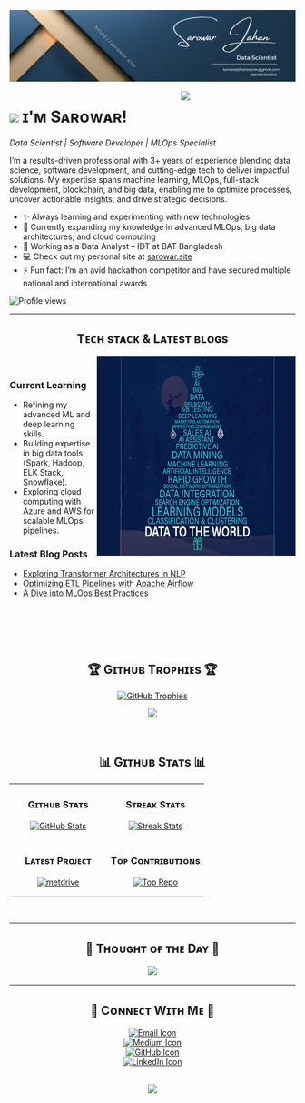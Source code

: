 <!--Banner-->
![Sarowar Banner Image](./banner.png)

<!--Night Owl image-->
<div>
  <img align="right" width="40%" src="https://owlbertsio-resized.s3.amazonaws.com/Popper.psd.full.png">
</div>

<!--Header Name-->
# <img src="https://emojis.slackmojis.com/emojis/images/1531849430/4246/blob-sunglasses.gif?1531849430" width="30"/> ɪ'ᴍ Sᴀʀᴏᴡᴀʀ!
*Data Scientist | Software Developer | MLOps Specialist*

<!--Start Intro-->               
<p align="left">
I’m a results-driven professional with 3+ years of experience blending data science, software development, and cutting-edge tech to deliver impactful solutions. My expertise spans machine learning, MLOps, full-stack development, blockchain, and big data, enabling me to optimize processes, uncover actionable insights, and drive strategic decisions.
</p>

- ✨ Always learning and experimenting with new technologies
- 🌱 Currently expanding my knowledge in advanced MLOps, big data architectures, and cloud computing
- 💼 Working as a Data Analyst – IDT at BAT Bangladesh
- 💻 Check out my personal site at [sarowar.site](https://sarowar.site)
- ⚡ Fun fact: I’m an avid hackathon competitor and have secured multiple national and international awards

<!--Profile Count Badge-->
<p align="left">
  <img src="https://komarev.com/ghpvc/?username=SarowarSaurav&label=Profile%20views&color=770677&style=for-the-badge&logo=star" alt="Profile views" style="padding-right:20px;" />
</p>

---

<!--Languages and Tools Section-->       
<h2 align="center">Tᴇᴄʜ sᴛᴀᴄᴋ & Lᴀᴛᴇsᴛ ʙʟᴏɢs</h2> 
<picture>
  <source media="(prefers-color-scheme: dark)" srcset="./animated.gif">
  <source media="(prefers-color-scheme: light)" srcset="./animated.gif">
  <img width=350 height=350 align="right" alt="GIF description" src="./animated.gif">
</picture>

<br />

<h3 align="left">Current Learning</h3>
<ul align="left">
  <li>Refining my advanced ML and deep learning skills.</li>
  <li>Building expertise in big data tools (Spark, Hadoop, ELK Stack, Snowflake).</li>
  <li>Exploring cloud computing with Azure and AWS for scalable MLOps pipelines.</li>
</ul>
  
<h3 align="left">Latest Blog Posts</h3>
<!-- Replace these with your own blog links or remove this section if you do not maintain a blog -->
<ul align="left">
  <li><a href="https://sarowar.site/blog1">Exploring Transformer Architectures in NLP</a></li>
  <li><a href="https://sarowar.site/blog2">Optimizing ETL Pipelines with Apache Airflow</a></li>
  <li><a href="https://sarowar.site/blog3">A Dive into MLOps Best Practices</a></li>
</ul>

<br />
<br />
<br />
<br />

<!--Trophies Section-->   
<h2 align="center">🏆 Gɪᴛʜᴜʙ Tʀᴏᴘʜɪᴇs 🏆</h2>
<p align="center">
  <a href="https://github.com/SarowarSaurav">
    <picture>
      <source media="(prefers-color-scheme: dark)" srcset="https://github-profile-trophy.vercel.app/?username=SarowarSaurav&no-bg=true&row=2&column=6&margin-w=20&margin-h=20&theme=monokai">
      <source media="(prefers-color-scheme: light)" srcset="https://github-profile-trophy.vercel.app/?username=SarowarSaurav&no-bg=true&row=2&column=6&margin-w=20&margin-h=20">
      <img alt="GitHub Trophies" src="https://github-profile-trophy.vercel.app/?username=SarowarSaurav&no-bg=true&no-frame=true&row=2&column=6&margin-w=20&margin-h=20">
    </picture>
  </a>
</p>
<p align="center">
  <a href="https://github.com/SarowarSaurav">
    <img
      src="https://api.vaunt.dev/v1/github/entities/SarowarSaurav/achievements?format=svg&limit=6"
      width="400"
    />
  </a>
</p>
<br />

<!--Github stats Table--> 
<h2 align="center">📊 Gɪᴛʜᴜʙ Sᴛᴀᴛs 📊</h2>

<table width="100%">
  <tr>
    <td width="50%">
      <h3 align="center"><strong>Gɪᴛʜᴜʙ Sᴛᴀᴛs</strong></h3>
      <p align="center">
        <a href="https://github.com/SarowarSaurav">
          <img align="center" src="https://github-readme-stats.vercel.app/api?username=SarowarSaurav&count_private=true&show_icons=true&theme=nightowl&bg_color=0,000000,441350&title_color=c56a90&text_color=ffffff&rank_icon=github&hide=prs,issues,contribs&show=reviews,prs_merged,prs_merged_percentage" alt="GitHub Stats" />
        </a>
      </p>
    </td>
    <td width="50%">
      <h3 align="center"><strong>Sᴛʀᴇᴀᴋ Sᴛᴀᴛs</strong></h3>
      <p align="center">
        <a href="https://github.com/SarowarSaurav">
          <img align="center" src="https://streak-stats.demolab.com?user=SarowarSaurav&theme=nightowl&background=0,000000,441350&fire=ffeb95&ring=ffeb95&sideNums=ffffff&sideLabels=ffffff&dates=c56a90&currStreakNum=ffffff" alt="Streak Stats" />
        </a>
      </p>
    </td>
  </tr>
  <tr>
    <td width="50%">
      <h3 align="center"><strong>Lᴀᴛᴇsᴛ Pʀᴏᴊᴇᴄᴛ</strong></h3>
      <p align="center">
        <a href="https://github.com/SarowarSaurav/metdrive">
          <!-- Replace `Some-Project` with one of your actual repos -->
          <img align="center" width="470" src="https://github-readme-stats.vercel.app/api/pin/?username=SarowarSaurav&repo=metdrive&theme=nightowl&show_owner=true&bg_color=0,000000,441350&title_color=c56a90&text_color=ffffff" alt="metdrive" />
        </a>
      </p>
    </td>
    <td width="50%">
      <h3 align="center"><strong>Tᴏᴘ Cᴏɴᴛʀɪʙᴜᴛɪᴏɴs</strong></h3>
      <p align="center">
        <a href="https://github.com/SarowarSaurav">
          <img align="center" src="https://github-contributor-stats.vercel.app/api?username=SarowarSaurav&limit=2&theme=nightowl&show_owner=true&combine_all_yearly_contributions=false&bg_color=0,000000,441350&title_color=c56a90&text_color=ffffff" alt="Top Repo" />
        </a>
      </p>
    </td>
  </tr>
</table>

<br />


---

<!--Dynamic Quote card updates everyday at 12 PM--> 
<h2 align="center">🌟 Tʜᴏᴜɢʜᴛ ᴏғ ᴛʜᴇ Dᴀʏ 🌟</h2>

<!--STARTS_HERE_QUOTE_CARD-->
<p align="center">
    <img src="https://readme-daily-quotes.vercel.app/api?author=Dalai%20Lama&quote=The%20enemy%20is%20a%20very%20good%20teacher.&theme=dark&bg_color=220a28&author_color=ffeb95&accent_color=c56a90">
</p>
<!--ENDS_HERE_QUOTE_CARD-->

---

<!--Contact Section--> 
<!--Contact Section--> 
<h2 align="center">🤝 Cᴏɴɴᴇᴄᴛ Wɪᴛʜ Mᴇ 🤝</h2>
<div align="center">

  <!-- Email -->
  <a href="mailto:sarowarjahansaurav@gmail.com" target="_blank">
    <img 
      src="https://cdn-icons-png.flaticon.com/512/732/732200.png" 
      alt="Email Icon" 
      width="40" 
      height="40" 
      style="margin: 0 100px;"
    />
  </a>

  <!-- Twitter -->
  <a href="https://medium.com/@sarowar.saurav10" target="_blank">
     <img 
      src="https://cdn-icons-png.flaticon.com/512/5968/5968906.png" 
      alt="Medium Icon" 
      width="40" 
      height="40" 
      style="margin: 0 100px;" 
    />
  </a>



  <!-- GitHub -->
  <a href="https://github.com/SarowarSaurav" target="_blank">
    <img 
      src="https://cdn-icons-png.flaticon.com/512/733/733553.png" 
      alt="GitHub Icon" 
      width="40" 
      height="40" 
      style="margin: 0 100px;" 
    />
  </a>

  <!-- LinkedIn -->
  <a href="https://www.linkedin.com/in/s-jahan" target="_blank">
    <img 
      src="https://cdn-icons-png.flaticon.com/512/3536/3536505.png" 
      alt="LinkedIn Icon" 
      width="40" 
      height="40" 
      style="margin: 0 100px;"
    />
  </a>


</div>

<br/>


<!--Footer--> 
<p align="center">
  <img src="https://capsule-render.vercel.app/api?type=waving&color=gradient&height=65&section=footer"/>
</p>
